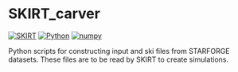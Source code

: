 # SKIRT_carver

[![SKIRT](https://img.shields.io/badge/skirt-9.0-blue)](https://skirt.ugent.be/root/_home.html)
[![Python](https://img.shields.io/badge/python-3.11.5-blue)](https://www.python.org/downloads/)
[![numpy](https://img.shields.io/badge/numpy-2.0.1-blue)](https://numpy.org/)

Python scripts for constructing input and ski files from STARFORGE datasets. These files are to be read by SKIRT to create simulations.
